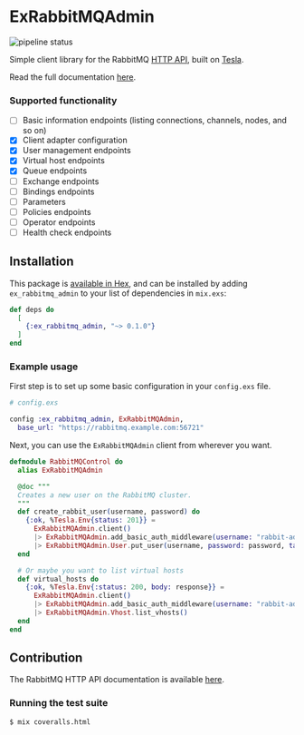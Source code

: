 # ExRabbitMQAdmin

![pipeline status](https://github.com/Intility/ex_rabbitmq_admin/actions/workflows/elixir.yaml/badge.svg?event=push)

Simple client library for the RabbitMQ [HTTP API](https://www.rabbitmq.com/management.html#http-api),
built on [Tesla](https://github.com/elixir-tesla/tesla).

Read the full documentation [here](https://hexdocs.pm/ex_rabbitmq_admin/readme.html).

### Supported functionality

- [ ] Basic information endpoints (listing connections, channels, nodes, and so on)
- [x] Client adapter configuration
- [x] User management endpoints
- [x] Virtual host endpoints
- [x] Queue endpoints
- [ ] Exchange endpoints
- [ ] Bindings endpoints
- [ ] Parameters
- [ ] Policies endpoints
- [ ] Operator endpoints
- [ ] Health check endpoints

## Installation

This package is [available in Hex](https://hex.pm/packages/ex_rabbitmq_admin), and can be installed
by adding `ex_rabbitmq_admin` to your list of dependencies in `mix.exs`:

```elixir
def deps do
  [
    {:ex_rabbitmq_admin, "~> 0.1.0"}
  ]
end
```

### Example usage

First step is to set up some basic configuration in your `config.exs` file.

```elixir
# config.exs

config :ex_rabbitmq_admin, ExRabbitMQAdmin,
  base_url: "https://rabbitmq.example.com:56721"
```

Next, you can use the `ExRabbitMQAdmin` client from wherever you want.

```elixir
defmodule RabbitMQControl do
  alias ExRabbitMQAdmin

  @doc """
  Creates a new user on the RabbitMQ cluster.
  """
  def create_rabbit_user(username, password) do
    {:ok, %Tesla.Env{status: 201}} =
      ExRabbitMQAdmin.client()
      |> ExRabbitMQAdmin.add_basic_auth_middleware(username: "rabbit-admin", password: "secret-password")
      |> ExRabbitMQAdmin.User.put_user(username, password: password, tags: "moderator")
  end

  # Or maybe you want to list virtual hosts
  def virtual_hosts do
    {:ok, %Tesla.Env{:status: 200, body: response}} =
      ExRabbitMQAdmin.client()
      |> ExRabbitMQAdmin.add_basic_auth_middleware(username: "rabbit-admin", password: "secret-password")
      |> ExRabbitMQAdmin.Vhost.list_vhosts()
  end
end
```

## Contribution

The RabbitMQ HTTP API documentation is available [here](https://rawcdn.githack.com/rabbitmq/rabbitmq-server/v3.11.2/deps/rabbitmq_management/priv/www/api/index.html).

### Running the test suite

```shell
$ mix coveralls.html
```
